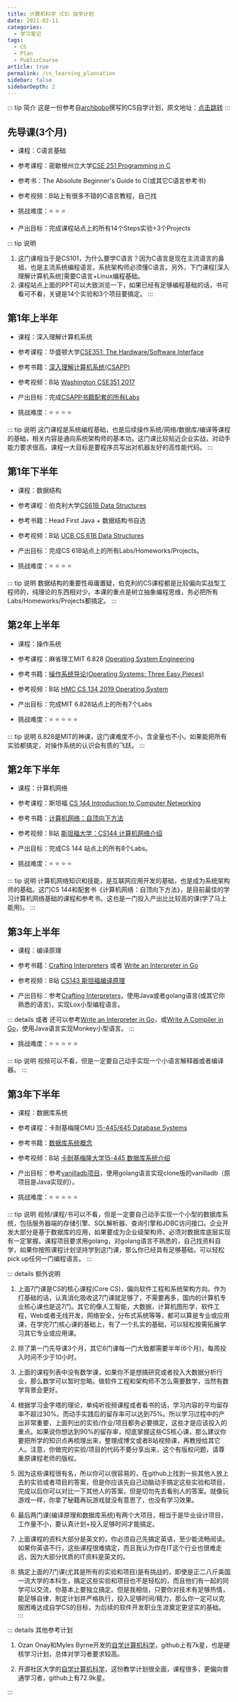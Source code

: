 ```yaml
---
title: 计算机科学（CS）自学计划
date: 2021-02-11
categories:
  - 学习笔记
tags:
  - CS
  - Plan
  - PublicCourse
article: true
permalink: /cs_learning_plannation
sidebar: false
sidebarDepth: 2
---
```


::: tip 简介
这是一份参考自[archbobo](https://github.com/spring2go)撰写的CS自学计划，原文地址：[点击跳转](https://github.com/spring2go/cs_study_plan)
:::

<!-- more -->


## 先导课(3个月)

 - 课程：C语言基础

 - 参考课程：密歇根州立大学[CSE 251 Programming in C](https://www.cse.msu.edu/~cse251/index.html)

 - 参考书：The Absolute Beginner's Guide to C(或其它C语言参考书)

 - 参考视频：B站上有很多不错的C语言教程，自己找

 - 挑战难度：:star: :star: :star:

 - 产出目标：完成课程站点上的所有14个Steps实验+3个Projects

::: tip 说明
1. 这门课相当于是CS101，为什么要学C语言？因为C语言是现在主流语言的鼻祖，也是主流系统编程语言，系统架构师必须懂C语言。另外，下门课程[深入理解计算机系统]需要C语言+Linux编程基础。
2. 课程站点上面的PPT可以大致浏览一下，如果已经有足够编程基础的话，书可看可不看，关键是14个实验和3个项目要搞定。
:::

## 第1年上半年

 - 课程：深入理解计算机系统

 - 参考课程：华盛顿大学[CSE351: The Hardware/Software Interface](http://courses.cs.washington.edu/courses/cse351/)

 - 参考书籍：[深入理解计算机系统(CSAPP)](http://product.dangdang.com/24106647.html)

 - 参考视频：B站 [Washington CSE351 2017](https://www.bilibili.com/video/BV1Zt411s7Gg)

 - 产出目标：完成[CSAPP书籍配套的所有Labs](http://csapp.cs.cmu.edu/3e/labs.html)

 - 挑战难度：:star: :star: :star: :star: 

::: tip 说明
这门课程是系统编程基础，也是后续操作系统/网络/数据库/编译等课程的基础，相关内容是通向系统架构师的基本功。这门课比较贴近企业实战，对动手能力要求很高，课程一大目标是要程序员写出对机器友好的高性能代码。
:::

## 第1年下半年

 - 课程：数据结构

 - 参考课程：伯克利大学[CS61B Data Structures](https://sp19.datastructur.es/)

 - 参考书籍：Head First Java + 数据结构书自选

 - 参考视频：B站 [UCB CS 61B Data Structures](https://www.bilibili.com/video/BV1EJ411n72e)

 - 产出目标：完成CS 61B站点上的所有Labs/Homeworks/Projects。

 - 挑战难度：:star: :star: :star: :star: 

::: tip 说明
数据结构的重要性毋庸置疑，伯克利的CS课程都是比较偏向实战型工程师的，纯理论的东西相对少。本课的重点是树立抽象编程思维，务必把所有Labs/Homeworks/Projects都搞定。
:::

## 第2年上半年

 - 课程：操作系统

 - 参考课程：麻省理工MIT 6.828 [Operating System Engineering](https://pdos.csail.mit.edu/6.828/2018/index.html)

 - 参考书籍：[操作系统导论(Operating Systems: Three Easy Pieces)](http://product.dangdang.com/27882546.html)

 - 参考视频：B站 [HMC CS 134 2019 Operating System](https://www.bilibili.com/video/av47977122)

 - 产出目标：完成MIT 6.828站点上的所有7个Labs

 - 挑战难度：:star: :star: :star: :star: :star: 

::: tip 说明
6.828是MIT的神课，这门课难度不小，含金量也不小。如果能把所有实验都搞定，对操作系统的认识会有质的飞跃。
:::

## 第2年下半年

 - 课程：计算机网络

 - 参考课程：斯坦福 [CS 144 Introduction to Computer Networking](https://cs144.github.io/)

 - 参考书籍：[计算机网络：自顶向下方法](http://product.dangdang.com/25299722.html)

 - 参考视频：B站 [斯坦福大学：CS144 计算机网络介绍](https://www.bilibili.com/video/BV137411Z7LR)

 - 产出目标：完成CS 144 站点上的所有8个Labs。

 - 挑战难度：:star: :star: :star: :star: 

::: tip 说明
计算机网络知识和技能，是互联网应用开发的基础，也是成为系统架构师的基础。这门CS 144和配套书《计算机网络：自顶向下方法》，是目前最佳的学习计算机网络基础的课程和参考书。这也是一门投入产出比比较高的课(学了马上能用)。
:::

## 第3年上半年

 - 课程：编译原理

 - 参考书籍：[Crafting Interpreters](https://www.craftinginterpreters.com/contents.html) 或者  [Write an Interpreter in Go](https://www.amazon.com/Writing-Interpreter-Go-Thorsten-Ball/dp/3982016118)

 - 参考视频：B站 [CS143 斯坦福编译原理](https://www.bilibili.com/video/BV1cE411f78c)

 - 产出目标：参考[Crafting Interpreters](https://github.com/munificent/craftinginterpreters)，使用Java或者golang语言(或其它你熟悉的语言)，实现Lox小型编程语言。

::: details 或者
还可以参考[Write an Interpreter in Go](https://interpreterbook.com/)，或[Write A Compiler in Go](https://compilerbook.com/)，使用Java语言实现Monkey小型语言。
:::

 - 挑战难度：:star: :star: :star: :star: :star: 

::: tip 说明
视频可以不看，但是一定要自己动手实现一个小语言解释器或者编译器。
:::

## 第3年下半年

 - 课程：数据库系统

 - 参考课程：卡耐基梅隆CMU [15-445/645 Database Systems](https://15445.courses.cs.cmu.edu/fall2020/)

 - 参考书籍：[数据库系统概念](http://product.dangdang.com/22632572.html)

 - 参考视频：B站 [卡耐基梅隆大学15-445 数据库系统介绍](https://www.bilibili.com/video/BV1Cp4y1C7dv)

 - 产出目标：参考[vanilladb项目](https://github.com/vanilladb/vanillacore)，使用golang语言实现clone版的vanilladb（原项目是Java实现的）。

 - 挑战难度：:star: :star: :star: :star: :star: 

::: tip 说明
视频/课程/书可以不看，但是一定要自己动手实现一个小型的数据库系统，包括服务器端的存储引擎、SQL解析器、查询引擎和JDBC访问接口。企业开发大部分是基于数据库的应用，如果要成为企业级架构师，必须对数据库底层实现有一定掌握。课程项目要求用golang，对golang语言不熟悉的，自己找资料自学，如果你按照课程计划坚持学到这门课，那么你已经具有足够基础，可以轻松pick up任何一门编程语言。
:::

::: details 额外说明

1. 上面7门课是CS的核心课程(Core CS)，偏向软件工程和系统架构方向。作为打基础的话，认真消化吸收这7门课就足够了，不需要再多，国内的计算机专业核心课也是这7门。其它的像人工智能，大数据，计算机图形学，软件工程，Web或者无线开发，网络安全，分布式系统等等，都可以算是专业或应用课，在学完7门核心课的基础上，有了一个扎实的基础，可以轻松按需拓展学习其它专业或应用课。

2. 除了第一门先导课3个月，其它6门课每一门大致都需要半年(6个月)，每周投入时间不少于10小时。

3. 上面的课程列表中没有数学课，如果你不是想搞研究或者投入大数据分析行业，那么数学可以暂时忽略。做软件工程和架构师不怎么需要数学，当然有数学背景会更好。

4. 根据学习金字塔的理论，单纯听视频课程或者看书的话，学习内容的平均留存率不超过30%。而动手实践后的留存率可以达到75%。所以学习过程中的产出非常重要，上面列出的实验/作业/项目都务必要搞定，这些才是应该投入的重点。如果说你想达到90%的留存率，彻底掌握这些CS核心课，那么建议你要把所学的知识点再梳理出来，整理成博文或者B站视频课，再教授给其它人。注意，你做完的实验/项目的代码不要分享出来，这个有版权问题，请尊重原课程老师的版权。

5. 因为这些课程很有名，所以你可以很容易的，在github上找到一些其他人放上去的实验或者项目的答案，但是你应该先自己动脑动手搞定这些实验和项目，完成以后你可以对比一下其他人的答案，但是切勿先去看别人的答案。就像玩游戏一样，你拿了秘籍再玩游戏就没有意思了，也没有学习效果。

6. 最后两门课(编译原理和数据库系统)有两个大项目，相当于是毕业设计项目，工作量不小，要认真计划+投入足够时间才能搞定。

7. 上面课程的资料大部分是英文的，你必须自己先搞定英语，至少能流畅阅读。如果你英语不行，这些课程很难搞定，而且我认为你在IT这个行业也很难走远，因为大部分优质的IT资料是英文的。

8. 搞定上面的7门课(尤其是所有的实验和项目)是有挑战的，即使是正二八斤美国一流大学的本科生，搞定这些实验和项目也不是轻松的，而且他们有一起的同学可以交流，你基本上要独立搞定。但是我相信，只要你对技术有足够热情，能足够自律，制定计划并严格执行，投入足够时间/精力，那么你一定可以克服困难达成自学CS的目标，为后续的软件开发职业生涯奠定更坚实的基础。
:::

::: details 其他参考计划

1. Ozan Onay和Myles Byrne开发的[自学计算机科学](https://github.com/keithnull/TeachYourselfCS-CN/blob/master/TeachYourselfCS-CN.md)，github上有7k星，也是硬核学习计划，总体对学习者要求较高。

2. 开源社区大学的[自学计算机科学](https://github.com/ossu/computer-science)，这份教学计划很全面，课程很多，更偏向普通学习者，github上有72.9k星。

:::